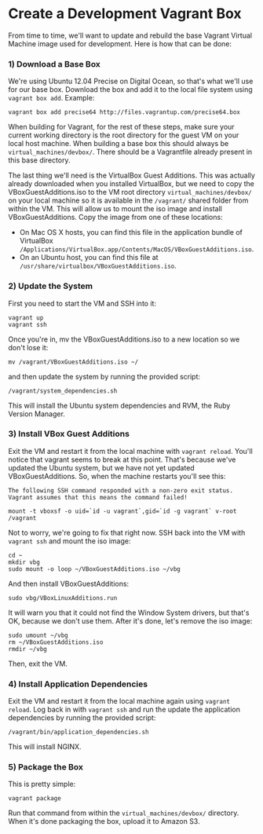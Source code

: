 Create a Development Vagrant Box
================================
From time to time, we'll want to update and rebuild the base Vagrant Virtual
Machine image used for development.  Here is how that can be done:

### 1) Download a Base Box
We're using Ubuntu 12.04 Precise on Digital Ocean, so that's what we'll use for
our base box.  Download the box and add it to the local file system using
`vagrant box add`. Example:

	vagrant box add precise64 http://files.vagrantup.com/precise64.box

When building for Vagrant, for the rest of these steps, make sure your current
working directory is the root directory for the guest VM on your local host
machine. When building a base box this should always be
`virtual_machines/devbox/`. There should be a Vagrantfile already present in
this base directory.

The last thing we'll need is the VirtualBox Guest Additions. This was actually
already downloaded when you installed VirtualBox, but we need to copy the
VBoxGuestAdditions.iso to the VM root directory `virtual_machines/devbox/` on
your local machine so it is available in the `/vagrant/` shared folder from
within the VM.  This will allow us to mount the iso image and install
VBoxGuestAdditions.  Copy the image from one of these locations:

* On Mac OS X hosts, you can find this file in the application bundle of VirtualBox `/Applications/VirtualBox.app/Contents/MacOS/VBoxGuestAdditions.iso`.
* On an Ubuntu host, you can find this file at `/usr/share/virtualbox/VBoxGuestAdditions.iso`.


### 2) Update the System
First you need to start the VM and SSH into it:

	vagrant up
	vagrant ssh

Once you're in, mv the VBoxGuestAdditions.iso to a new location so we don't
lose it:

	mv /vagrant/VBoxGuestAdditions.iso ~/

and then update the system by running the provided script:

	/vagrant/system_dependencies.sh

This will install the Ubuntu system dependencies and RVM, the Ruby Version
Manager.


### 3) Install VBox Guest Additions
Exit the VM and restart it from the local machine with `vagrant reload`. You'll
notice that vagrant seems to break at this point. That's because we've updated
the Ubuntu system, but we have not yet updated VBoxGuestAdditions. So, when the
machine restarts you'll see this:

	The following SSH command responded with a non-zero exit status.
	Vagrant assumes that this means the command failed!

	mount -t vboxsf -o uid=`id -u vagrant`,gid=`id -g vagrant` v-root /vagrant

Not to worry, we're going to fix that right now. SSH back into the VM with
`vagrant ssh` and mount the iso image:

	cd ~
	mkdir vbg
	sudo mount -o loop ~/VBoxGuestAdditions.iso ~/vbg

And then install VBoxGuestAdditions:

	sudo vbg/VBoxLinuxAdditions.run

It will warn you that it could not find the Window System drivers, but that's
OK, because we don't use them.  After it's done, let's remove the iso image:

	sudo umount ~/vbg
	rm ~/VBoxGuestAdditions.iso
	rmdir ~/vbg

Then, exit the VM.

### 4) Install Application Dependencies
Exit the VM and restart it from the local machine again using `vagrant reload`.
Log back in with `vagrant ssh` and run the update the application dependencies by running
the provided script:

	/vagrant/bin/application_dependencies.sh

This will install NGINX.


### 5) Package the Box
This is pretty simple:

	vagrant package

Run that command from within the `virtual_machines/devbox/` directory.
When it's done packaging the box, upload it to Amazon S3.
